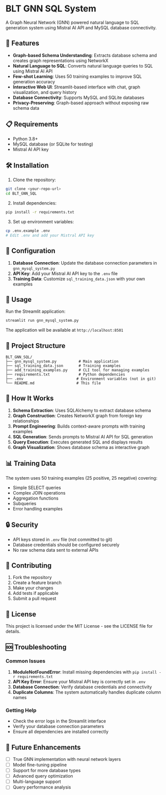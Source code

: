 # BLT GNN SQL System

A Graph Neural Network (GNN) powered natural language to SQL generation system using Mistral AI API and MySQL database connectivity.

## 🚀 Features

- **Graph-based Schema Understanding**: Extracts database schema and creates graph representations using NetworkX
- **Natural Language to SQL**: Converts natural language queries to SQL using Mistral AI API
- **Few-shot Learning**: Uses 50 training examples to improve SQL generation accuracy
- **Interactive Web UI**: Streamlit-based interface with chat, graph visualization, and query history
- **Database Connectivity**: Supports MySQL and SQLite databases
- **Privacy-Preserving**: Graph-based approach without exposing raw schema data

## 📋 Requirements

- Python 3.8+
- MySQL database (or SQLite for testing)
- Mistral AI API key

## 🛠️ Installation

1. Clone the repository:
```bash
git clone <your-repo-url>
cd BLT_GNN_SQL
```

2. Install dependencies:
```bash
pip install -r requirements.txt
```

3. Set up environment variables:
```bash
cp .env.example .env
# Edit .env and add your Mistral API key
```

## 🔧 Configuration

1. **Database Connection**: Update the database connection parameters in `gnn_mysql_system.py`
2. **API Key**: Add your Mistral AI API key to the `.env` file
3. **Training Data**: Customize `sql_training_data.json` with your own examples

## 🚀 Usage

Run the Streamlit application:
```bash
streamlit run gnn_mysql_system.py
```

The application will be available at `http://localhost:8501`

## 📁 Project Structure

```
BLT_GNN_SQL/
├── gnn_mysql_system.py          # Main application
├── sql_training_data.json       # Training examples
├── add_training_examples.py     # CLI tool for managing examples
├── requirements.txt             # Python dependencies
├── .env                        # Environment variables (not in git)
└── README.md                   # This file
```

## 🎯 How It Works

1. **Schema Extraction**: Uses SQLAlchemy to extract database schema
2. **Graph Construction**: Creates NetworkX graph from foreign key relationships
3. **Prompt Engineering**: Builds context-aware prompts with training examples
4. **SQL Generation**: Sends prompts to Mistral AI API for SQL generation
5. **Query Execution**: Executes generated SQL and displays results
6. **Graph Visualization**: Shows database schema as interactive graph

## 📊 Training Data

The system uses 50 training examples (25 positive, 25 negative) covering:
- Simple SELECT queries
- Complex JOIN operations
- Aggregation functions
- Subqueries
- Error handling examples

## 🔒 Security

- API keys stored in `.env` file (not committed to git)
- Database credentials should be configured securely
- No raw schema data sent to external APIs

## 🤝 Contributing

1. Fork the repository
2. Create a feature branch
3. Make your changes
4. Add tests if applicable
5. Submit a pull request

## 📝 License

This project is licensed under the MIT License - see the LICENSE file for details.

## 🆘 Troubleshooting

### Common Issues

1. **ModuleNotFoundError**: Install missing dependencies with `pip install -r requirements.txt`
2. **API Key Error**: Ensure your Mistral API key is correctly set in `.env`
3. **Database Connection**: Verify database credentials and connectivity
4. **Duplicate Columns**: The system automatically handles duplicate column names

### Getting Help

- Check the error logs in the Streamlit interface
- Verify your database connection parameters
- Ensure all dependencies are installed correctly

## 🔮 Future Enhancements

- [ ] True GNN implementation with neural network layers
- [ ] Model fine-tuning pipeline
- [ ] Support for more database types
- [ ] Advanced query optimization
- [ ] Multi-language support
- [ ] Query performance analysis 